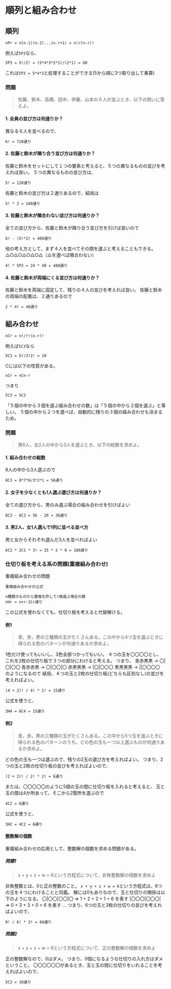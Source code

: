 # 順列と組み合わせ

## 順列

```
nPr = n(n-1)(n-2)...(n-r+1) = n!/(n-r)!
```

例えば`5P3`なら、
```
5P3 = 5!/2! = (5*4*3*2*1)/(2*1) = 60
```

これは`5P3 = 5*4*3`と処理することができる(5から順に3つ取り出して乗算)


### 問題

> 佐藤、鈴木、高橋、田中、伊藤、山本の６人が並ぶとき、以下の問いに答えよ。

#### 1. 全員の並び方は何通りか？
異なる６人を並べるので、
```
6! = 720通り
```

#### 2. 佐藤と鈴木が隣り合う並び方は何通りか？
佐藤と鈴木をセットにして１つの要素と考えると、５つの異なるものの並びを考えれば良い。
５つの異なるものの並び方は、
```
5! = 120通り
```
佐藤と鈴木の並び方は２通りあるので、結局は
```
5! * 2 = 240通り
```

#### 3. 佐藤と鈴木が隣合わない並び方は何通りか？
全ての並び方から、佐藤と鈴木が隣り合う並び方を引けば良いので
```
6! - (5!*2) = 480通り
```

他の考え方として、まず４人を並べてその間を選ぶと考えることもできる。
△○△○△○△○△（△を選べば隣合わない）
```
4! * 5P2 = 24 * 40 = 480通り
```

#### 4. 佐藤と鈴木が両端にくる並び方は何通りか？
佐藤と鈴木を両端に固定して、残りの４人の並びを考えれば良い。
佐藤と鈴木の両端の配置は、２通りあるので
```
2 * 4! = 48通り
```


## 組み合わせ

```
nCr = n!/r!(n-r)!
```

例えば`5C3`なら
```
5C3 = 5!/3!2! = 10
```

Cには以下の性質がある。
```
nCr = nCn-r
```

つまり
```
5C3 = 5C2
```

「５個の中から３個を選ぶ組み合わせの数」は「５個の中から２個を選ぶ」と等しい。
５個の中から２つを選べば、自動的に残りの３個の組み合わせも決まるため。

### 問題

> 男6人、女2人の中から3人を選ぶとき、以下の総数を求めよ。

#### 1. 組み合わせの総数
8人の中から3人選ぶので
```
8C3 = 8*7*6/3*2*1 = 56通り
```


#### 2. 女子を少なくとも1人選ぶ選び方は何通りか？
全ての選び方から、男のみ選ぶ場合の組み合わせを引けばよい
```
8C3 - 6C3 = 56 - 20 = 36通り
```


#### 3. 男2人、女1人選んで1列に並べる並べ方
男と女からそれぞれ選んだ3人を並べればよい
```
6C2 * 2C1 * 3! = 15 * 2 * 6 = 180通り
```



### 仕切り板を考える系の問題(重複組み合わせ)

重複組み合わせの問題

```
重複組み合わせの公式

n種類のものから重複を許してr個選ぶ場合の数
nHr = n+r-1Cr通り
```

この公式を使わなくても、仕切り板を考えると代替解ける。

#### 例1

> 青，赤，黒の三種類の玉がたくさんある。この中から4つ玉を選ぶときに得られる色のパターンが何通りあるか求めよ。

1色だけ使ってもいいし、3色全部つかってもいい。
４つの玉を〇〇〇〇とし、これを2枚の仕切り板で３つの部分にわけると考える。
つまり、
青赤黒黒 -> 〇|〇|〇〇
青赤赤黒 -> 〇|〇〇|〇
赤黒黒黒 -> |〇|〇〇〇
黒黒黒黒 -> ||〇〇〇〇
のようになるので
結局、４つの玉と2枚の仕切り板(どちらも区別なし)の並びを考えればよい。

```
(4 + 2)! / 4! * 2! = 15通り
```


公式を使うと、
```
3H4 = 6C4 = 15通り
```

#### 例2
> 青，赤，黒の三種類の玉がたくさんある。この中から5つ玉を選ぶときに得られる色のパターンのうち，どの色の玉も一つ以上選ぶものが何通りあるか求めよ。

どの色の玉も一つは選ぶので、残りの2玉の選び方を考えればよい。
つまり、2つの玉と2枚の仕切り板の並びを考えればよいので、
```
(2 + 2)! / 2! * 2! = 6通り
```

または、〇〇〇〇〇のように5個の玉の間に仕切り板を入れると考えると、
玉と玉の間は4か所あって、そこから2箇所を選ぶので
```
4C2 = 6通り
```

公式を使うと、
```
3H2 = 4C2 = 6通り
```



#### 整数解の個数

重複組み合わせの応用として、整数解の個数を求める問題がある。

##### 問題1
> x + y + z + w = 6という方程式について、非負整数解の個数を求めよ

非負整数とは、0と正の整数のこと。
`x + y + z + w = 6`という方程式は、6つの玉を４つにわけることと同義。
解には0もありなので、玉と仕切りの関係は以下のようになる。
〇|〇〇|〇〇|〇 => 1 + 2 + 2 + 1 = 6 を表す
|〇〇〇|〇〇〇| => 0 + 3 + 3 + 0 = 6 を表す
...
つまり、6つの玉と3枚の仕切りの並びを考えればよいので、
```
9! / 6! * 3! = 84通り
```

##### 問題2
> x + y + z + w = 6という方程式について、正の整数解の個数を求めよ

正の整数解なので、0はダメ。
つまり、0個になるような仕切りの入れ方はダメということ。
〇〇〇〇〇〇があるとき、玉と玉の間に仕切りをいれることを考えればよいので、
```
5C3 = 10通り
```
